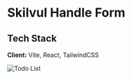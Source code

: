 # Skilvul Handle Form

## Tech Stack

**Client:** Vite, React, TailwindCSS

![Todo List](https://user-images.githubusercontent.com/92211447/231324050-21d69319-9164-4e52-a311-b83ec59e6ded.png)
